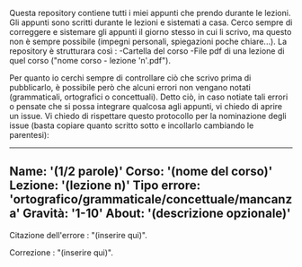 Questa repository contiene tutti i miei appunti che prendo durante le lezioni.
Gli appunti sono scritti durante le lezioni e sistemati a casa.
Cerco sempre di correggere e sistemare gli appunti il giorno stesso in cui li scrivo, ma questo non è sempre possibile (impegni personali, spiegazioni poche chiare...).
La repository è strutturara così : 
-Cartella del corso
  -File pdf di una lezione di quel corso ("nome corso - lezione 'n'.pdf").

Per quanto io cerchi sempre di controllare ciò che scrivo prima di pubblicarlo, è possibile però che alcuni errori non vengano notati (grammaticali, ortografici o concettuali).
Detto ciò, in caso notiate tali errori o pensate che si possa integrare qualcosa agli appunti, vi chiedo di aprire un issue.
Vi chiedo di rispettare questo protocollo per la nominazione degli issue (basta copiare quanto scritto sotto e incollarlo cambiando le parentesi): 

---
Name: '(1/2 parole)'
Corso: '(nome del corso)'
Lezione: '(lezione n)'
Tipo errore: 'ortografico/grammaticale/concettuale/mancanza'
Gravità: '1-10'
About: '(descrizione opzionale)'
---

Citazione dell'errore : "(inserire qui)".

Correzione : "(inserire qui)".
